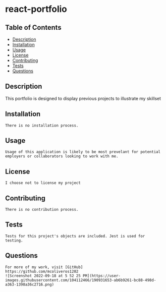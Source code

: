 # react-portfolio

## Table of Contents
  - [Description](#description)
  - [Installation](#installation)
  - [Usage](#usage)
  - [License](#license)
  - [Contributing](#how-to-contribute)
  - [Tests](#testing)
  - [Questions](#questions)

  ## Description
   This portfolio is designed to display previous projects to illustrate my skillset

  ## Installation
    There is no installation process.

  ## Usage
    Usage of this application is likely to be most prevelant for potential employers or collaborators looking to work with me.

  ## License
    I choose not to license my project 
    
    
  ## Contributing
    There is no contribution process.

  ## Tests
    Tests for this project's objects are included. Jest is used for testing.

  ## Questions

    For more of my work, visit [GitHub] 
    https://github.com/mcoliveros1202
    ![Screenshot 2022-09-18 at 5 52 25 PM](https://user-images.githubusercontent.com/104112466/190931653-ab6b9261-bc88-498d-a363-1398a36c2716.png)

